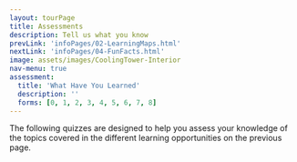 ```yaml
---
layout: tourPage
title: Assessments
description: Tell us what you know
prevLink: 'infoPages/02-LearningMaps.html'
nextLink: 'infoPages/04-FunFacts.html'
image: assets/images/CoolingTower-Interior
nav-menu: true
assessment:
  title: 'What Have You Learned'
  description: ''
  forms: [0, 1, 2, 3, 4, 5, 6, 7, 8]
---
```

The following quizzes are designed to help you assess your knowledge of the topics covered
in the different learning opportunities on the previous page.
